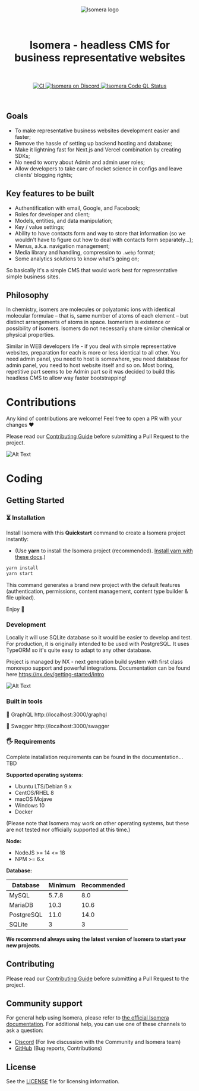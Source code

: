 <br/>
<p align="center">
  <img src="https://user-images.githubusercontent.com/723200/197463055-e22f4da3-69de-4b6c-ab4d-4132b45c701c.png" alt="Isomera logo" />
</p>
<br/>
<h1 align="center">Isomera - headless CMS for business representative websites</h1>
<br/>
<p align="center">
  <a href="https://github.com/cortip/isomera/actions/workflows/main.yml">
    <img src="https://github.com/cortip/isomera/actions/workflows/main.yml/badge.svg?branch=main" alt="CI" />
  </a>
  <a href="https://discord.gg/Q78c7yGB">
    <img src="https://img.shields.io/discord/1033259861917569094?label=Discord" alt="Isomera on Discord" />
  </a>
  <a href="https://github.com/cortip/isomera/actions/workflows/codeql.yml">
    <img src="https://github.com/cortip/isomera/actions/workflows/codeql.yml/badge.svg" alt="Isomera Code QL Status" />
  </a>
</p>
<br/>

## Goals

- To make representative business websites development easier and faster;
- Remove the hassle of setting up backend hosting and database;
- Make it lightning fast for Next.js and Vercel combination by creating SDKs;
- No need to worry about Admin and admin user roles;
- Allow developers to take care of rocket science in configs and leave clients' blogging rights;

## Key features to be built

- Authentification with email, Google, and Facebook;
- Roles for developer and client;
- Models, entities, and data manipulation;
- Key / value settings;
- Ability to have contacts form and way to store that information (so we wouldn't have to figure out how to deal with contacts form separately...);
- Menus, a.k.a. navigation management;
- Media library and handling, compression to `.webp` format;
- Some analytics solutions to know what's going on;

So basically it's a simple CMS that would work best for representative simple business sites.

## Philosophy

In chemistry, isomers are molecules or polyatomic ions with identical molecular formulae – that is,
same number of atoms of each element – but distinct arrangements of atoms in space. Isomerism is
existence or possibility of isomers. Isomers do not necessarily share similar chemical or
physical properties.

Similar in WEB developers life - if you deal with simple representative websites, preparation for each is
more or less identical to all other. You need admin panel, you need to host is somewhere, you need database
for admin panel, you need to host website itself and so on. Most boring, repetitive part seems to be
Admin part so it was decided to build this headless CMS to allow way faster bootstrapping!

# Contributions

Any kind of contributions are welcome! Feel free to open a PR with your changes ♥️

Please read our [Contributing Guide](./CONTRIBUTING.md) before submitting a Pull Request to the project.

![Alt Text](https://media2.giphy.com/media/z24q9PQNlw19u/giphy.gif)

# Coding

## Getting Started

### ⏳ Installation

Install Isomera with this **Quickstart** command to create a Isomera project instantly:

- (Use **yarn** to install the Isomera project (recommended). [Install yarn with these docs](https://yarnpkg.com/lang/en/docs/install/).)

```bash
yarn install
yarn start
```

This command generates a brand new project with the default features (authentication, permissions, content management, content type builder & file upload).

Enjoy 🎉

### Development

Locally it will use SQLite database so it would be easier to develop and test. For production, it is originally intended to be used with
PostgreSQL. It uses TypeORM so it's quite easy to adapt to any other database.

Project is managed by NX - next generation build system with first class monorepo support and powerful integrations.
Documentation can be found here https://nx.dev/getting-started/intro

![Alt Text](https://media2.giphy.com/media/H1dxi6xdh4NGQCZSvz/giphy.gif)

### Built in tools

🚀 GraphQL http://localhost:3000/graphql

🚀 Swagger http://localhost:3000/swagger

### 🖐 Requirements

Complete installation requirements can be found in the documentation... TBD

**Supported operating systems**:

- Ubuntu LTS/Debian 9.x
- CentOS/RHEL 8
- macOS Mojave
- Windows 10
- Docker

(Please note that Isomera may work on other operating systems, but these are not tested nor officially supported at this time.)

**Node:**

- NodeJS >= 14 <= 18
- NPM >= 6.x

**Database:**

| Database   | Minimum | Recommended |
| ---------- | ------- | ----------- |
| MySQL      | 5.7.8   | 8.0         |
| MariaDB    | 10.3    | 10.6        |
| PostgreSQL | 11.0    | 14.0        |
| SQLite     | 3       | 3           |

**We recommend always using the latest version of Isomera to start your new projects**.

## Contributing

Please read our [Contributing Guide](./CONTRIBUTING.md) before submitting a Pull Request to the project.

## Community support

For general help using Isomera, please refer to [the official Isomera documentation](https://docs.isomera.org). For additional help, you can use one of these channels to ask a question:

- [Discord](https://discord.gg/Q78c7yGB) (For live discussion with the Community and Isomera team)
- [GitHub](https://github.com/cortip/isomera) (Bug reports, Contributions)

## License

See the [LICENSE](./LICENSE) file for licensing information.
